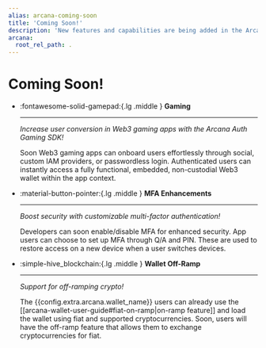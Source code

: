 ```yaml
---
alias: arcana-coming-soon
title: 'Coming Soon!'
description: 'New features and capabilities are being added in the Arcana Auth solution every day! List of upcoming product features for Web3 app developers.'
arcana:
  root_rel_path: .
---
```


# Coming Soon!

<div class="grid cards" markdown>

-    :fontawesome-solid-gamepad:{.lg .middle } **Gaming** 

     ---
   
     *Increase user conversion in Web3 gaming apps with the Arcana Auth Gaming SDK!*

     
     Soon Web3 gaming apps can onboard users effortlessly through social, custom IAM providers, or passwordless login. Authenticated users can instantly access a fully functional, embedded, non-custodial Web3 wallet within the app context.

-    :material-button-pointer:{.lg .middle } **MFA Enhancements** 

     ---
  
     *Boost security with customizable multi-factor authentication!*

     
     Developers can soon enable/disable MFA for enhanced security. App users can choose to set up MFA through Q/A and PIN. These are used to restore access on a new device when a user switches devices.
     
<!---
-    :simple-hive_blockchain:{.lg .middle } **Radix** 

     ---
  
     *Support for newer blockchain networks!* 
     
     
     The Radix Public Network is a Layer-1 Decentralized-Finance (DeFi) platform.

     Apps using [Radix](https://www.radixdlt.com//) will soon be able to enable social login by integrating with the  {{config.extra.arcana.sdk_name}} and allow authenticated users to sign blockchain transactions using the embedded, non-custodial {{config.extra.arcana.wallet_name}}.

-->

-    :simple-hive_blockchain:{.lg .middle } **Wallet Off-Ramp** 

     ---
  
     *Support for off-ramping crypto!* 
     
     
     The {{config.extra.arcana.wallet_name}} users can already use the [[arcana-wallet-user-guide#fiat-on-ramp|on-ramp feature]] and load the wallet using fiat and supported cryptocurrencies. Soon, users will have the off-ramp feature that allows them to exchange cryptocurrencies for fiat.

</div>
